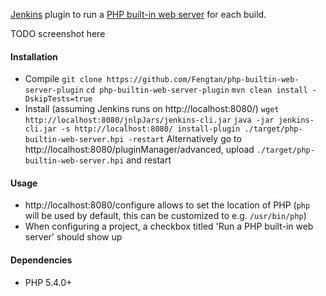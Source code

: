 [Jenkins](https://jenkins-ci.org/) plugin to run a [PHP built-in web server](http://php.net/manual/en/features.commandline.webserver.php) for each build.

TODO screenshot here

#### Installation
 * Compile
`git clone https://github.com/Fengtan/php-builtin-web-server-plugin`
`cd php-builtin-web-server-plugin`
`mvn clean install -DskipTests=true`
 * Install (assuming Jenkins runs on http://localhost:8080/)
`wget http://localhost:8080/jnlpJars/jenkins-cli.jar`
`java -jar jenkins-cli.jar -s http://localhost:8080/ install-plugin ./target/php-builtin-web-server.hpi -restart`
Alternatively go to http://localhost:8080/pluginManager/advanced, upload `./target/php-builtin-web-server.hpi` and restart

#### Usage
 * http://localhost:8080/configure allows to set the location of PHP (`php` will be used by default, this can be customized to e.g. `/usr/bin/php`)
 * When configuring a project, a checkbox titled 'Run a PHP built-in web server' should show up

#### Dependencies
 * PHP 5.4.0+

